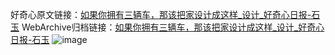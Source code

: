 好奇心原文链接：[如果你拥有三辆车，那该把家设计成这样_设计_好奇心日报-石玉](https://www.qdaily.com/articles/9574.html)
WebArchive归档链接：[如果你拥有三辆车，那该把家设计成这样_设计_好奇心日报-石玉](http://web.archive.org/web/20190623154532/https://www.qdaily.com/articles/9574.html)
![image](http://ww3.sinaimg.cn/large/007d5XDply1g3vfsb6s0xj30u06l51de)